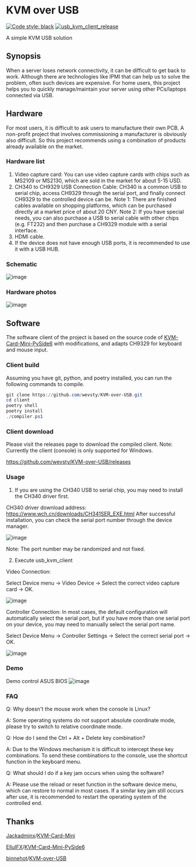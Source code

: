 # KVM over USB
[![Code style: black](https://img.shields.io/badge/code%20style-black-000000.svg)](https://github.com/psf/black)
[![usb_kvm_client_release](https://github.com/wevsty/KVM-over-USB/actions/workflows/usb_kvm_client_release.yml/badge.svg)](https://github.com/wevsty/KVM-over-USB/actions/workflows/usb_kvm_client_release.yml)

A simple KVM USB solution


## Synopsis
When a server loses network connectivity, it can be difficult to get back to work. Although there are technologies like IPMI that can help us to solve the problem, often such devices are expensive.
For home users, this project helps you to quickly manage/maintain your server using other PCs/laptops connected via USB.


## Hardware
For most users, it is difficult to ask users to manufacture their own PCB. 
A non-profit project that involves commissioning a manufacturer is obviously also difficult. 
So this project recommends using a combination of products already available on the market. 


### Hardware list
1. Video capture card: You can use video capture cards with chips such as MS2109 or MS2130, which are sold in the market for about 5-15 USD. 
2. CH340 to CH9329 USB Connection Cable: CH340 is a common USB to serial chip, access CH9329 through the serial port, and finally connect CH9329 to the controlled device can be. 
Note 1: There are finished cables available on shopping platforms, which can be purchased directly at a market price of about 20 CNY. 
Note 2: If you have special needs, you can also purchase a USB to serial cable with other chips (e.g. FT232) and then purchase a CH9329 module with a serial interface. 
3. HDMI cable. 
4. If the device does not have enough USB ports, it is recommended to use it with a USB HUB. 


### Schematic
![image](https://github.com/wevsty/KVM-over-USB/blob/main/document/connection_schematic.svg)

### Hardware photos
![image](https://github.com/wevsty/KVM-over-USB/blob/main/document/hardware_photos.jpg)

## Software
The software client of the project is based on the source code of [KVM-Card-Mini-PySide6](https://github.com/ElluIFX/KVM-Card-Mini-PySide6) with modifications, and adapts CH9329 for keyboard and mouse input.


### Client build

Assuming you have git, python, and poetry installed, you can run the following commands to compile.
```powershell
git clone https://github.com/wevsty/KVM-over-USB.git
cd client
poetry shell
poetry install
./compiler.ps1
```


### Client download

Please visit the releases page to download the compiled client.
Note: Currently the client (console) is only supported for Windows.

https://github.com/wevsty/KVM-over-USB/releases


### Usage

1. If you are using the CH340 USB to serial chip, you may need to install the CH340 driver first.

CH340 driver download address: https://www.wch.cn/downloads/CH341SER_EXE.html
After successful installation, you can check the serial port number through the device manager.

![image](https://github.com/wevsty/KVM-over-USB/blob/main/document/device_manager_port.png)

Note: The port number may be randomized and not fixed.

2. Execute usb_kvm_client

Video Connection:

Select Device menu -> Video Device -> Select the correct video capture card -> OK.

![image](https://github.com/wevsty/KVM-over-USB/blob/main/document/video_device_setup.png)

Controller Connection:
In most cases, the default configuration will automatically select the serial port, but if you have more than one serial port on your device, you may need to manually select the serial port name.

Select Device Menu -> Controller Settings -> Select the correct serial port -> OK.

![image](https://github.com/wevsty/KVM-over-USB/blob/main/document/controller_device_setup.png)

### Demo

Demo control ASUS BIOS
![image](https://github.com/wevsty/KVM-over-USB/blob/main/document/demo_control_bios.gif)

### FAQ

Q: Why doesn't the mouse work when the console is Linux? 

A: Some operating systems do not support absolute coordinate mode, please try to switch to relative coordinate mode. 

Q: How do I send the Ctrl + Alt + Delete key combination? 

A: Due to the Windows mechanism it is difficult to intercept these key combinations. To send these combinations to the console, use the shortcut function in the keyboard menu. 

Q: What should I do if a key jam occurs when using the software? 

A: Please use the reload or reset function in the software device menu, which can restore to normal in most cases. If a similar key jam still occurs after use, it is recommended to restart the operating system of the controlled end. 


## Thanks

[Jackadminx](https://github.com/Jackadminx)/[KVM-Card-Mini](https://github.com/Jackadminx/KVM-Card-Mini)

[ElluIFX](https://github.com/ElluIFX)/[KVM-Card-Mini-PySide6](https://github.com/ElluIFX/KVM-Card-Mini-PySide6)

[binnehot](https://github.com/binnehot)/[KVM-over-USB](https://github.com/binnehot/KVM-over-USB)
